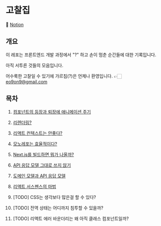 # 고찰집

🔗 [Notion](https://morning-stone-025.notion.site/261e1b25930480809567cf0598d0d3e9)

## 개요

이 레포는 프론트엔드 개발 과정에서 "?" 하고 손이 멈춘 순간들에 대한 기록입니다.

아직 서투른 것들의 모음입니다.

어수룩한 고찰일 수 있기에 가르침(?)은 언제나 환영입니다. 👉🏻 [eo9on9@gmail.com](mailto:eo9on9@gmail.com)

## 목차

1. [컴포넌트의 등장과 퇴장에 애니메이션 주기](https://morning-stone-025.notion.site/1-261e1b2593048027b49acf5e184f3a3b?pvs=74)

2. [리렌더링?](https://morning-stone-025.notion.site/2-261e1b259304800db21ccfd59d5164c0?pvs=74)

3. [리액트 컨텍스트는 안좋다?](https://morning-stone-025.notion.site/3-265e1b259304803580baed577f814c61?pvs=74)

4. [모노레포는 효율적이다?](https://morning-stone-025.notion.site/4-26be1b25930480b69b67d424bc82d505?pvs=74)

5. [Next.js를 빌드하면 뭐가 나올까?](https://morning-stone-025.notion.site/5-Next-js-26be1b259304802d966cda4d7ca7183b?pvs=74)

6. [API 응답 모델 그대로 쓰지 않기](https://morning-stone-025.notion.site/6-DTO-276e1b259304808fb528fed90a43d995?pvs=74)

7. [도메인 모델과 API 응답 모델](https://morning-stone-025.notion.site/7-API-277e1b2593048017a2a2c46092787963?pvs=74)

8. [리액트 서스펜스의 마법](https://morning-stone-025.notion.site/8-278e1b2593048048aedde970d9bf11f6)

9. [TODO] CSS는 생각보다 많은걸 할 수 있다?

10. [TODO] 전역 상태는 어디까지 침투할 수 있을까?

11. [TODO] 리액트 에러 바운더리는 왜 아직 클래스 컴포넌트일까?
